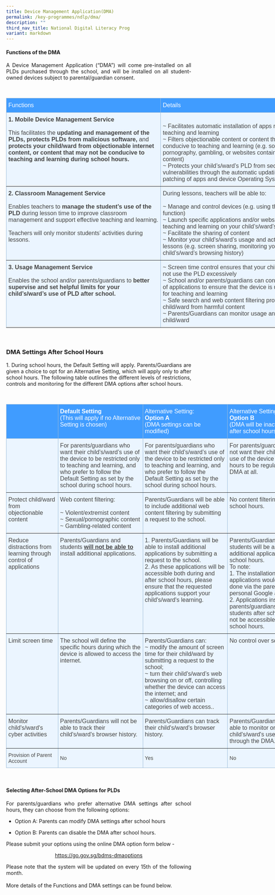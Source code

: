 ```yaml
---
title: Device Management Application(DMA)
permalink: /key-programmes/ndlp/dma/
description: ""
third_nav_title: National Digital Literacy Prog
variant: markdown
---
```

#### Functions of the DMA

<p style="text-align:justify">A Device Management Application (“DMA”) will come pre-installed on all PLDs purchased through the school, and will be installed on all student-owned devices subject to parental/guardian consent.   </p>


<br>

<style type="text/css">
.tg  {border-collapse:collapse;border-color:#9ABAD9;border-spacing:0;}
.tg td{background-color:#EBF5FF;border-color:#9ABAD9;border-style:solid;border-width:0px;color:#444;
  font-family:Arial, sans-serif;font-size:14px;overflow:hidden;padding:10px 5px;word-break:normal;}
.tg th{background-color:#409cff;border-color:#9ABAD9;border-style:solid;border-width:0px;color:#fff;
  font-family:Arial, sans-serif;font-size:14px;font-weight:normal;overflow:hidden;padding:10px 5px;word-break:normal;}
.tg .tg-cey4{border-color:inherit;font-size:16px;text-align:left;vertical-align:top}
</style>
<table class="tg" style="undefined;table-layout: fixed; width: 842px">
<colgroup>
<col style="width: 421px">
<col style="width: 421px">
</colgroup>
<thead>
  <tr>
    <th class="tg-cey4">Functions</th>
    <th class="tg-cey4">Details</th>
  </tr>
</thead>
<tbody>
  <tr>
    <td class="tg-cey4"><span style="font-weight:bold">1. Mobile Device Management Service</span><br><br>This facilitates the <span style="font-weight:bold">updating and management of the PLDs, protects PLDs from malicious software, </span>and<span style="font-weight:bold"> protects your child/ward from objectionable internet content, or content that may not be conducive to teaching and learning during school hours.</span></td>
    <td class="tg-cey4"><br>~ Facilitates automatic installation of apps required for teaching and learning<br>~ Filters objectionable content or content that may not be conducive to teaching and learning (e.g. social media, pornography, gambling, or websites containing extremist content)<br>~ Protects your child’s/ward’s PLD from security vulnerabilities through the automatic updating and patching of apps and device Operating System (OS)</td>
  </tr>
  <tr>
    <td class="tg-cey4"><span style="font-weight:bold">2. Classroom Management Service</span><br><br>Enables teachers to <span style="font-weight:bold">manage the student’s use of the PLD </span>during lesson time to improve classroom management and support effective teaching and learning.<br><br>Teachers will only monitor students’ activities during lessons.</td>
    <td class="tg-cey4">During lessons, teachers will be able to:<br><br>~ Manage and control devices (e.g. using the “Eyes Up” function)<br>~ Launch specific applications and/or websites for teaching and learning on your child’s/ward’s device<br>~ Facilitate the sharing of content<br>~ Monitor your child’s/ward’s usage and activities during lessons (e.g. screen sharing, monitoring your child’s/ward’s browsing history)</td>
  </tr>
  <tr>
    <td class="tg-cey4"><span style="font-weight:bold">3. Usage Management Service</span><br><br>Enables the school and/or parents/guardians to <span style="font-weight:bold">better supervise and set helpful limits for your child’s/ward’s use of PLD after school.</span></td>
    <td class="tg-cey4">~ Screen time control ensures that your child/ward does not use the PLD excessively<br>~ School and/or parents/guardians can control installation of applications to ensure that the device is used optimally for teaching and learning<br>~ Safe search and web content filtering protect your child/ward from harmful content<br>~ Parents/Guardians can monitor usage and activities by child/ward</td>
  </tr>
</tbody>
</table>

<br>


### DMA Settings After School Hours


<p style="text-align:justify;">1.     During school hours, the Default Setting will apply. Parents/Guardians are given a choice to opt for an Alternative Setting, which will apply only to after school hours. The following table outlines the different levels of restrictions, controls and monitoring for the different DMA options after school hours.</p>

<br>
<style type="text/css">
.tg  {border-collapse:collapse;border-color:#9ABAD9;border-spacing:0;}
.tg td{background-color:#EBF5FF;border-color:#9ABAD9;border-style:solid;border-width:1px;color:#444;
  font-family:Arial, sans-serif;font-size:14px;overflow:hidden;padding:10px 5px;word-break:normal;}
.tg th{background-color:#409cff;border-color:#9ABAD9;border-style:solid;border-width:1px;color:#fff;
  font-family:Arial, sans-serif;font-size:14px;font-weight:normal;overflow:hidden;padding:10px 5px;word-break:normal;}
.tg .tg-186s{border-color:inherit;font-size:medium;text-align:left;vertical-align:top}
</style>
<table class="tg" style="undefined;table-layout: fixed; width: 834px">
<colgroup>
<col style="width: 141px">
<col style="width: 231px">
<col style="width: 231px">
<col style="width: 231px">
</colgroup>
<thead>
  <tr>
    <th class="tg-186s"></th>
		<th class="tg-186s"><b>Default Setting</b><br>(This will apply if no Alternative Setting is chosen)<br></th>
		<th class="tg-186s">Alternative Setting:<br><b>Option A</b><br>(DMA settings can be modified)</th>
		<th class="tg-186s">Alternative Setting:<br><b>Option B</b><br>(DMA will be inactive <b>only</b> after school hours)</th>
  </tr>
</thead>
<tbody>
  <tr>
    <td class="tg-186s"></td>
    <td class="tg-186s">For parents/guardians who want their child’s/ward’s use of the device to be restricted only to teaching and learning, and who prefer to follow the Default Setting as set by the school during school hours.</td>
    <td class="tg-186s"><span style="font-weight:400;font-style:normal">For parents/guardians who want their child’s/ward’s use of the device to be restricted only to teaching and learning, and who prefer to follow the Default Setting as set by the school during school hours.</span></td>
    <td class="tg-186s">For parents/guardians who do not want their child’s/ward’s use of the device after school hours to be regulated by the DMA at all.</td>
  </tr>
  <tr>
    <td class="tg-186s">Protect child/ward from objectionable content</td>
    <td class="tg-186s">Web content filtering:<br><br>~ Violent/extremist content<br>~ Sexual/pornographic content<br>~ Gambling-related content</td>
    <td class="tg-186s">Parents/Guardians will be able to include additional web content filtering by submitting a request to the school.</td>
    <td class="tg-186s">No content filtering at all after school hours.</td>
  </tr>
  <tr>
    <td class="tg-186s">Reduce distractions from learning through control of applications</td>
    <td class="tg-186s">Parents/Guardians and students <b><u>will not be able to</u></b> install additional applications.</td>
    <td class="tg-186s">1. Parents/Guardians will be able to install additional applications by submitting a request to the school.<br><span style="font-weight:400;font-style:normal">2. As these applications will be accessible both during and after school hours, please ensure that the requested applications support your child's/ward's learning.</span><br></td>
		<td class="tg-186s">Parents/Guardians and/or students will be able to install additional applications after school hours. <br> To note:<br>1. The installation of applications would have to be done via the parent’s/student’s personal Google account. <br>2. Applications installed by parents/guardians and/or students after school hours will not be accessible during school hours.</td>
  </tr>
  <tr>
    <td class="tg-186s">Limit screen time</td>
    <td class="tg-186s">The school will define the specific hours during which the device is allowed to access the internet.</td>
    <td class="tg-186s">Parents/Guardians can: <br>~ modify the amount of screen time for their child/ward by submitting a request to the school; <br>~ turn their child's/ward’s web browsing on or off, controlling whether the device can access the internet; and <br>~ allow/disallow certain categories of web access..</td>
    <td class="tg-186s">No control over screen time.</td>
  </tr>
  <tr>
    <td class="tg-186s">Monitor child's/ward's cyber activities</td>
    <td class="tg-186s">Parents/Guardians will not be able to track their child's/ward's browser history. </td>
    <td class="tg-186s">Parents/Guardians can track their child's/ward's browser history.</td>
		<td class="tg-186s">Parents/Guardians will <u>not</u> be able to monitor or control their child's/ward's use of the device through the DMA. </td>
	</tr><tr>
		<td>Provision of Parent Account</td>
		<td>No</td>
		<td>Yes</td>
		<td>No</td>
  </tr>
</tbody>
</table>
<br>

#### Selecting After-School DMA Options for PLDs

<p style="text-align:justify">For parents/guardians who prefer alternative DMA settings after school hours, they can choose from the following options:</p>

* <p style="text-align:justify">Option A: Parents can modify DMA settings after school hours</p>
* <p style="text-align:justify">Option B: Parents can disable the DMA after school hours.</p>

<p style="text-align:justify">Please submit your options using the online DMA option form below -&nbsp;<br></p>
 
 <p style="text-align:center"><a href="https://go.gov.sg/bdms-dmaoptions">https://go.gov.sg/bdms-dmaoptions</a></p>

  
<p style="text-align:justify">Please note that the system will be updated on every 15th of the following month.&nbsp;  <br><br>
More details of the Functions and DMA settings can be found below.  </p>